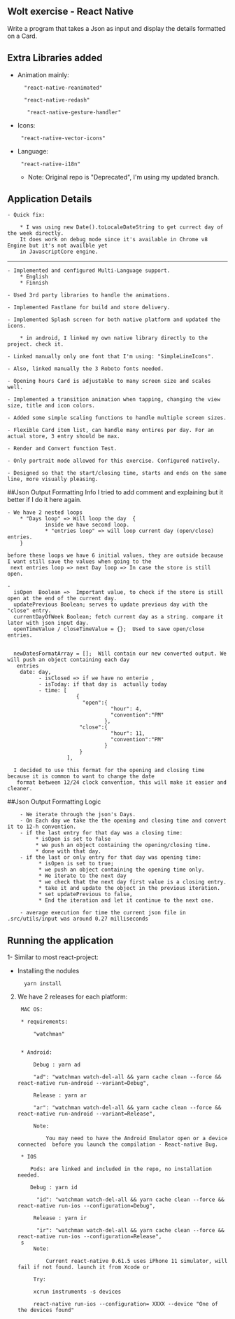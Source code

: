 ## Wolt exercise - React Native
Write a program that takes a Json as input and display the details formatted on a Card.


## Extra Libraries added

* Animation mainly:
 
        "react-native-reanimated"
        
        "react-native-redash"
        
         "react-native-gesture-handler"
        
*  Icons:

        "react-native-vector-icons"
        
*  Language:   

        "react-native-i18n"
    - Note: Original repo is "Deprecated", I'm using my updated branch.
    
    


## Application Details


    - Quick fix:

        * I was using new Date().toLocaleDateString to get currect day of the week directly.
        It does work on debug mode since it's available in Chrome v8 Engine but it's not availble yet
        in JavascriptCore engine.

---
  
    - Implemented and configured Multi-Language support.
        * English
        * Finnish
        
    - Used 3rd party libraries to handle the animations.
    
    - Implemented Fastlane for build and store delivery.
    
    - Implemented Splash screen for both native platform and updated the icons.
    
        * in android, I linked my own native library directly to the project. check it.
        
    - Linked manually only one font that I'm using: "SimpleLineIcons".
    
    - Also, linked manually the 3 Roboto fonts needed.
    
    - Opening hours Card is adjustable to many screen size and scales well.
    
    - Implemented a transition animation when tapping, changing the view size, title and icon colors.
    
    - Added some simple scaling functions to handle multiple screen sizes.
    
    - Flexible Card item list, can handle many entires per day. For an actual store, 3 entry should be max.
    
    - Render and Convert function Test.
    
    - Only portrait mode allowed for this exercise. Configured natively.
    
    - Designed so that the start/closing time, starts and ends on the same line, more visually pleasing.
    

##Json Output Formatting Info
    I tried to add comment and explaining but it better if I do it here again.
    
    - We have 2 nested loops 
        * "Days loop" => Will loop the day  {
                inside we have second loop.
                * "entries loop" => will loop current day (open/close) entries.
        }
          
    before these loops we have 6 initial values, they are outside because I want still save the values when going to the
     next entries loop => next Day loop => In case the store is still open.
     
    - 
      isOpen  Boolean =>  Important value, to check if the store is still open at the end of the current day.
      updatePrevious Boolean; serves to update previous day with the "close" entry.
      currentDayOfWeek Boolean; fetch current day as a string. compare it later with json input day.
      openTimeValue / closeTimeValue = {};  Used to save open/close entries.
      
      
      newDatesFormatArray = [];  Will contain our new converted output. We will push an object containing each day
       entries 
        date: day,
              - isClosed => if we have no enterie ,
              - isToday: if that day is  actually today
              - time: [
                          {
                            "open":{
                                     "hour": 4,
                                     "convention":"PM"
                                   },
                           "close":{
                                     "hour": 11,
                                     "convention":"PM"
                                   }     
                           }
                       ],
                       
      I decided to use this format for the opening and closing time because it is common to want to change the date
       format between 12/24 clock convention, this will make it easier and cleaner.
       
##Json Output Formatting Logic
    
        - We iterate through the json's Days.
        - On Each day we take the the opening and closing time and convert it to 12-h convention.
        - if the last entry for that day was a closing time:
             * isOpen is set to false
             * we push an object containing the opening/closing time. 
             * done with that day.
        - if the last or only entry for that day was opening time:
              * isOpen is set to true;
              * we push an object containing the opening time only. 
              * We iterate to the next day
              * we check that the next day first value is a closing entry.
              * take it and update the object in the previous iteration. 
              * set updatePrevious to false,
              * End the iteration and let it continue to the next one.
              
        - average execution for time the current json file in .src/utils/input was around 0.27 milliseconds
    
    
Running the application
---
1- Similar to most react-project:

- Installing the nodules

        yarn install
        


2. We have 2 releases for each platform:


        MAC OS: 
        
        * requirements:

            "watchman"
            

        * Android:
        
            Debug : yarn ad
            
            "ad": "watchman watch-del-all && yarn cache clean --force && react-native run-android --variant=Debug",
            
            Release : yarn ar
            
            "ar": "watchman watch-del-all && yarn cache clean --force && react-native run-android --variant=Release",

            Note: 
		        
		        You may need to have the Android Emulator open or a device connected  before you launch the compilation - React-native Bug.
            
        * IOS
        
           Pods: are linked and included in the repo, no installation needed.

           Debug : yarn id
           
             "id": "watchman watch-del-all && yarn cache clean --force && react-native run-ios --configuration=Debug",
             
            Release : yarn ir
            
             "ir": "watchman watch-del-all && yarn cache clean --force && react-native run-ios --configuration=Release",
		s
		    Note: 
		        
		        Current react-native 0.61.5 uses iPhone 11 simulator, will fail if not found. launch it from Xcode or
		        
		    Try: 
		    
		    xcrun instruments -s devices
		    
		    react-native run-ios --configuration= XXXX --device "One of the devices found"
     
    
    
